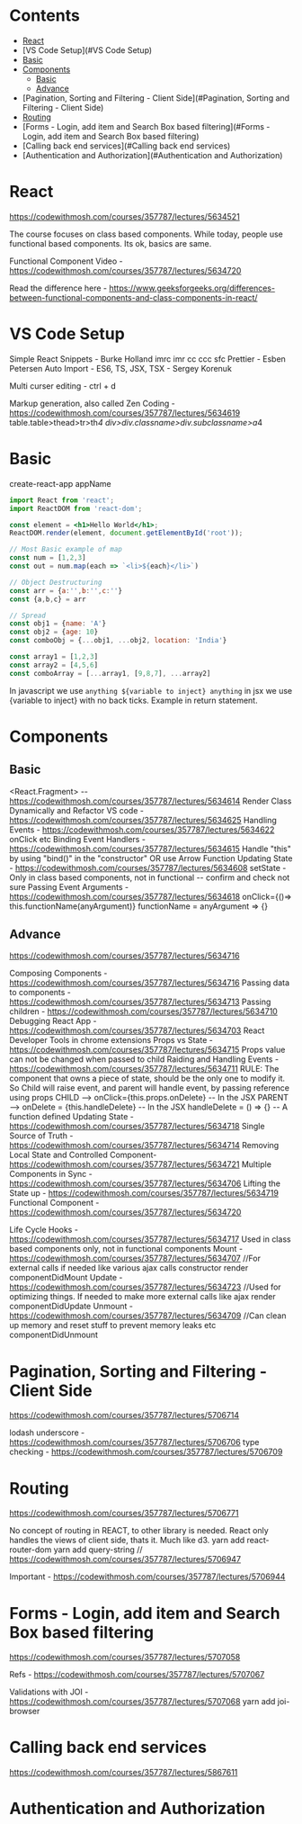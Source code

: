 # Contents

- [React](#React)
- [VS Code Setup](#VS Code Setup)
- [Basic](#Basic)
- [Components](#Components)
    - [Basic](#Components#Basic)
    - [Advance](#Components#Advance)
- [Pagination, Sorting and Filtering - Client Side](#Pagination, Sorting and Filtering - Client Side)
- [Routing](#Routing)
- [Forms - Login, add item and Search Box based filtering](#Forms - Login, add item and Search Box based filtering)
- [Calling back end services](#Calling back end services)
- [Authentication and Authorization](#Authentication and Authorization)

# React

https://codewithmosh.com/courses/357787/lectures/5634521

The course focuses on class based components.
While today, people use functional based components. Its ok, basics are same.

Functional Component Video - https://codewithmosh.com/courses/357787/lectures/5634720

Read the difference here - https://www.geeksforgeeks.org/differences-between-functional-components-and-class-components-in-react/

# VS Code Setup
Simple React Snippets - Burke Holland
    imrc
    imr
    cc
    ccc
    sfc
Prettier - Esben Petersen
Auto Import - ES6, TS, JSX, TSX - Sergey Korenuk

Multi curser editing - ctrl + d

Markup generation, also called Zen Coding - https://codewithmosh.com/courses/357787/lectures/5634619
table.table>thead>tr>th*4
div>div.classname>div.subclassname>a*4

# Basic
create-react-app appName

```jsx
import React from 'react';
import ReactDOM from 'react-dom';

const element = <h1>Hello World</h1>;
ReactDOM.render(element, document.getElementById('root'));
```

```javascript
// Most Basic example of map
const num = [1,2,3]
const out = num.map(each => `<li>${each}</li>`)

// Object Destructuring
const arr = {a:'',b:'',c:''}
const {a,b,c} = arr

// Spread
const obj1 = {name: 'A'}
const obj2 = {age: 10}
const comboObj = {...obj1, ...obj2, location: 'India'}

const array1 = [1,2,3]
const array2 = [4,5,6]
const comboArray = [...array1, [9,8,7], ...array2]  
```

In javascript we use `anything ${variable to inject} anything`
in jsx we use {variable to inject} with no back ticks. Example in return statement.

# Components

## Basic
<React.Fragment> -- https://codewithmosh.com/courses/357787/lectures/5634614
Render Class Dynamically and Refactor VS code - https://codewithmosh.com/courses/357787/lectures/5634625
Handling Events - https://codewithmosh.com/courses/357787/lectures/5634622
    onClick etc
Binding Event Handlers - https://codewithmosh.com/courses/357787/lectures/5634615
    Handle "this" by using "bind()" in the "constructor" OR use Arrow Function
Updating State - https://codewithmosh.com/courses/357787/lectures/5634608
    setState - Only in class based components, not in functional -- confirm and check not sure
Passing Event Arguments - https://codewithmosh.com/courses/357787/lectures/5634618
    onClick={()=> this.functionName(anyArgument)}
    functionName = anyArgument => {}

## Advance

https://codewithmosh.com/courses/357787/lectures/5634716

Composing Components - https://codewithmosh.com/courses/357787/lectures/5634716
Passing data to components - https://codewithmosh.com/courses/357787/lectures/5634713
Passing children - https://codewithmosh.com/courses/357787/lectures/5634710
Debugging React App - https://codewithmosh.com/courses/357787/lectures/5634703
    React Developer Tools in chrome extensions
Props vs State - https://codewithmosh.com/courses/357787/lectures/5634715
    Props value can not be changed when passed to child
Raiding and Handling Events - https://codewithmosh.com/courses/357787/lectures/5634711
    RULE: The component that owns a piece of state, should be the only one to modify it.
    So Child will raise event, and parent will handle event, by passing reference using props
    CHILD  --> onClick={this.props.onDelete}    -- In the JSX
    PARENT --> onDelete = {this.handleDelete}   -- In the JSX
               handleDelete = () => {}          -- A function defined
Updating State - https://codewithmosh.com/courses/357787/lectures/5634718
Single Source of Truth - https://codewithmosh.com/courses/357787/lectures/5634714
Removing Local State and Controlled Component- https://codewithmosh.com/courses/357787/lectures/5634721
Multiple Components in Sync - https://codewithmosh.com/courses/357787/lectures/5634706
Lifting the State up - https://codewithmosh.com/courses/357787/lectures/5634719
Functional Component - https://codewithmosh.com/courses/357787/lectures/5634720

Life Cycle Hooks - https://codewithmosh.com/courses/357787/lectures/5634717
    Used in class based components only, not in functional components
    Mount - https://codewithmosh.com/courses/357787/lectures/5634707
    //For external calls if needed like various ajax calls
        constructor
        render
        componentDidMount
    Update - https://codewithmosh.com/courses/357787/lectures/5634723 
    //Used for optimizing things. If needed to make more external calls like ajax
        render
        componentDidUpdate
    Unmount - https://codewithmosh.com/courses/357787/lectures/5634709
    //Can clean up memory and reset stuff to prevent memory leaks etc
        componentDidUnmount

# Pagination, Sorting and Filtering - Client Side
https://codewithmosh.com/courses/357787/lectures/5706714

lodash underscore - https://codewithmosh.com/courses/357787/lectures/5706706
type checking - https://codewithmosh.com/courses/357787/lectures/5706709

# Routing
https://codewithmosh.com/courses/357787/lectures/5706771

No concept of routing in REACT, to other library is needed. React only handles the views of client side, thats it. Much like d3.
yarn add react-router-dom
yarn add query-string       // https://codewithmosh.com/courses/357787/lectures/5706947

Important - https://codewithmosh.com/courses/357787/lectures/5706944

# Forms - Login, add item and Search Box based filtering
https://codewithmosh.com/courses/357787/lectures/5707058

Refs - https://codewithmosh.com/courses/357787/lectures/5707067 

Validations with JOI - https://codewithmosh.com/courses/357787/lectures/5707068
yarn add joi-browser


# Calling back end services
https://codewithmosh.com/courses/357787/lectures/5867611




# Authentication and Authorization


